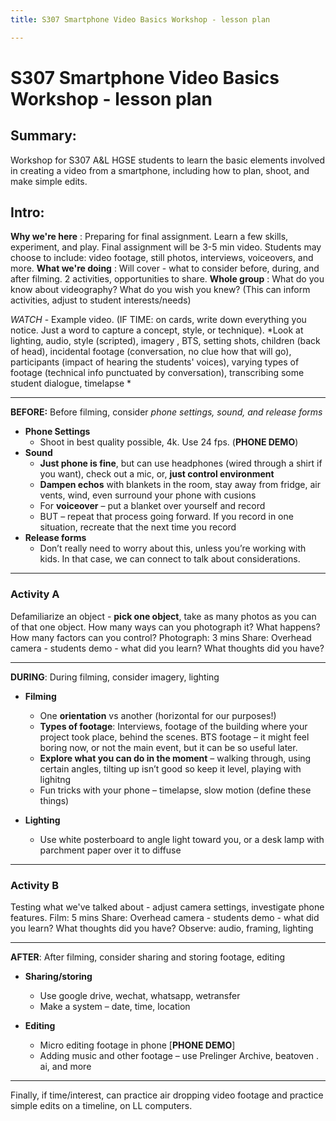```yaml
---
title: S307 Smartphone Video Basics Workshop - lesson plan

---
```


# S307 Smartphone Video Basics Workshop - lesson plan
## Summary:
Workshop for S307 A&L HGSE students to learn the basic elements involved in creating a video from a smartphone, including how to plan, shoot, and make simple edits.



## Intro:

**Why we're here** : Preparing for final assignment. Learn a few skills, experiment, and play. Final assignment will be 3-5 min video. Students may choose to include: video footage, still photos, interviews, voiceovers, and more.
**What we're doing** : Will cover - what to consider before, during, and after filming. 2 activities, opportunities to share.
**Whole group** : What do you know about videography? What do you wish you knew? (This can inform activities, adjust to student interests/needs)

 *WATCH* - Example video. (IF TIME: on cards, write down everything you notice. Just a word to capture a concept, style, or technique). *Look at lighting, audio, style (scripted), imagery , BTS, setting shots, children (back of head), incidental footage (conversation, no clue how that will go), participants (impact of hearing the students' voices), varying types of footage (technical info punctuated by conversation), transcribing some student dialogue, timelapse *

---

**BEFORE:**
Before filming, consider *phone settings, sound, and release forms*




- **Phone Settings**  
    - Shoot in best quality possible, 4k. Use 24 fps. (**PHONE DEMO**)
- **Sound**  
    - **Just phone is fine**, but can use headphones (wired through a shirt if you want), check out a mic, or, **just control environment**
    -  **Dampen echos** with blankets in the room, stay away from fridge, air vents, wind, even surround your phone with cusions
    -  For **voiceover** – put a blanket over yourself and record
    - BUT – repeat that process going forward. If you record in one situation, recreate that the next time you record
- **Release forms** 
    - Don’t really need to worry about this, unless you’re working with kids. In that case, we can connect to talk about considerations.
---
### Activity A
Defamiliarize an object - **pick one object**, take as many photos as you can of that one object. How many ways can you photograph it? What happens? How many factors can you control?
Photograph: 3 mins
Share: Overhead camera - students demo - what did you learn? What thoughts did you have?

---
**DURING**:
During filming, consider imagery, lighting

-	**Filming**
    - One **orientation** vs another (horizontal for our purposes!)
    -	**Types of footage**: Interviews, footage of the building where your project took place, behind the scenes. BTS footage – it might feel boring now, or not the main event, but it can be so useful later.
    -	**Explore what you can do in the moment** – walking through, using certain angles, tilting up isn’t good so keep it level, playing with lighitng
    - Fun tricks with your phone – timelapse, slow motion (define these things)

- **Lighting** 
    - Use white posterboard to angle light toward you, or a desk lamp with parchment paper over it to diffuse



---
### Activity B
Testing what we've talked about - adjust camera settings, investigate phone features.
Film: 5 mins
Share: Overhead camera - students demo - what did you learn? What thoughts did you have?
Observe: audio, framing, lighting

---
**AFTER**:
After filming, consider sharing and storing footage, editing

- **Sharing/storing** 
    - Use google drive, wechat, whatsapp, wetransfer
    -	Make a system – date, time, location

-	**Editing**
 
    -    Micro editing footage in phone [**PHONE DEMO**]
    -    Adding music and other footage – use Prelinger Archive, beatoven . ai, and more
---
Finally, if time/interest, can practice air dropping video footage and practice simple edits on a timeline, on LL computers.

